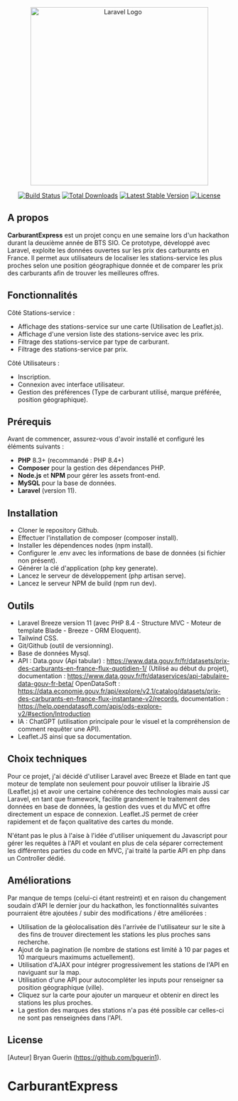 <p align="center"><a href="https://laravel.com" target="_blank"><img src="https://raw.githubusercontent.com/laravel/art/master/logo-lockup/5%20SVG/2%20CMYK/1%20Full%20Color/laravel-logolockup-cmyk-red.svg" width="400" alt="Laravel Logo"></a></p>

<p align="center">
<a href="https://github.com/laravel/framework/actions"><img src="https://github.com/laravel/framework/workflows/tests/badge.svg" alt="Build Status"></a>
<a href="https://packagist.org/packages/laravel/framework"><img src="https://img.shields.io/packagist/dt/laravel/framework" alt="Total Downloads"></a>
<a href="https://packagist.org/packages/laravel/framework"><img src="https://img.shields.io/packagist/v/laravel/framework" alt="Latest Stable Version"></a>
<a href="https://packagist.org/packages/laravel/framework"><img src="https://img.shields.io/packagist/l/laravel/framework" alt="License"></a>
</p>

## A propos 

**CarburantExpress** est un projet conçu en une semaine lors d'un hackathon durant la deuxième année de BTS SIO. Ce prototype, développé avec Laravel, exploite les données ouvertes sur les prix des carburants en France. Il permet aux utilisateurs de localiser les stations-service les plus proches selon une position géographique donnée et de comparer les prix des carburants afin de trouver les meilleures offres.

## Fonctionnalités

Côté Stations-service :

- Affichage des stations-service sur une carte (Utilisation de Leaflet.js).
- Affichage d'une version liste des stations-service avec les prix.
- Filtrage des stations-service par type de carburant.
- Filtrage des stations-service par prix.

Côté Utilisateurs :

- Inscription.
- Connexion avec interface utilisateur.
- Gestion des préférences (Type de carburant utilisé, marque préférée, position géographique).

## Prérequis

Avant de commencer, assurez-vous d'avoir installé et configuré les éléments suivants :

- **PHP** 8.3+ (recommandé : PHP 8.4+)
- **Composer** pour la gestion des dépendances PHP.
- **Node.js** et **NPM** pour gérer les assets front-end.
- **MySQL** pour la base de données.
- **Laravel** (version 11).

## Installation

- Cloner le repository Github.
- Effectuer l'installation de composer (composer install).
- Installer les dépendences nodes (npm install).
- Configurer le .env avec les informations de base de données (si fichier non présent).
- Générer la clé d'application (php key generate).
- Lancez le serveur de développement (php artisan serve).
- Lancez le serveur NPM de build (npm run dev).

## Outils 

- Laravel Breeze version 11 (avec PHP 8.4 - Structure MVC - Moteur de template Blade - Breeze - ORM Eloquent). 
- Tailwind CSS. 
- Git/Github (outil de versionning).
- Base de données Mysql.
- API : 
    Data.gouv (Api tabular) : https://www.data.gouv.fr/fr/datasets/prix-des-carburants-en-france-flux-quotidien-1/ (Utilisé au début du projet), documentation : https://www.data.gouv.fr/fr/dataservices/api-tabulaire-data-gouv-fr-beta/ 
    OpenDataSoft : https://data.economie.gouv.fr/api/explore/v2.1/catalog/datasets/prix-des-carburants-en-france-flux-instantane-v2/records, documentation : https://help.opendatasoft.com/apis/ods-explore-v2/#section/Introduction
- IA : ChatGPT (utilisation principale pour le visuel et la compréhension de comment requêter une API).
- Leaflet.JS ainsi que sa documentation.

## Choix techniques 

Pour ce projet, j'ai décidé d'utiliser Laravel avec Breeze et Blade en tant que moteur de template non seulement pour pouvoir utiliser la librairie JS (Leaflet.js) et avoir une certaine cohérence des technologies mais aussi car Laravel, en tant que framework, facilite grandement le traitement des données en base de données, la gestion des vues et du MVC et offre directement un espace de connexion. Leaflet.JS permet de créer rapidement et de façon qualitative des cartes du monde.  

N'étant pas le plus à l'aise à l'idée d'utiliser uniquement du Javascript pour gérer les requêtes à l'API et voulant en plus de cela séparer correctement les différentes parties du code en MVC, j'ai traité la partie API en php dans un Controller dédié.


## Améliorations 

Par manque de temps (celui-ci étant restreint) et en raison du changement soudain d'API le dernier jour du hackathon, les fonctionnalités suivantes pourraient être ajoutées / subir des modifications / être améliorées : 

- Utilisation de la géolocalisation dès l'arrivée de l'utilisateur sur le site à des fins de trouver directement les stations les plus proches sans recherche.
- Ajout de la pagination (le nombre de stations est limité à 10 par pages et 10 marqueurs maximums actuellement).
- Utilisation d'AJAX pour intégrer progressivement les stations de l'API en naviguant sur la map.
- Utilisation d'une API pour autocompléter les inputs pour renseigner sa position géographique (ville).
- Cliquez sur la carte pour ajouter un marqueur et obtenir en direct les stations les plus proches.
- La gestion des marques des stations n'a pas été possible car celles-ci ne sont pas renseignées dans l'API. 


## License

[Auteur] Bryan Guerin (https://github.com/bguerin1).

# CarburantExpress
